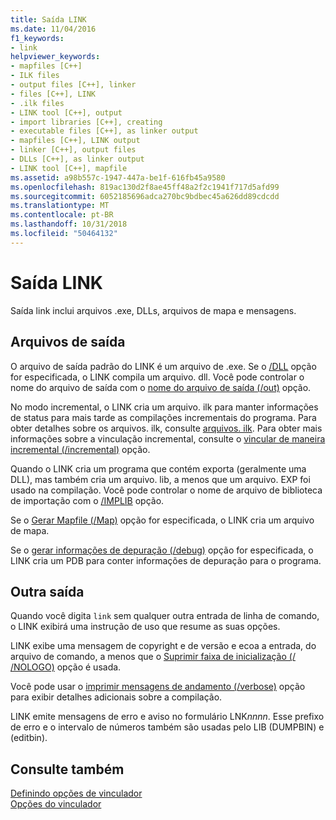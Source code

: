 ```yaml
---
title: Saída LINK
ms.date: 11/04/2016
f1_keywords:
- link
helpviewer_keywords:
- mapfiles [C++]
- ILK files
- output files [C++], linker
- files [C++], LINK
- .ilk files
- LINK tool [C++], output
- import libraries [C++], creating
- executable files [C++], as linker output
- mapfiles [C++], LINK output
- linker [C++], output files
- DLLs [C++], as linker output
- LINK tool [C++], mapfile
ms.assetid: a98b557c-1947-447a-be1f-616fb45a9580
ms.openlocfilehash: 819ac130d2f8ae45ff48a2f2c1941f717d5afd99
ms.sourcegitcommit: 6052185696adca270bc9bdbec45a626dd89cdcdd
ms.translationtype: MT
ms.contentlocale: pt-BR
ms.lasthandoff: 10/31/2018
ms.locfileid: "50464132"
---
```

# <a name="link-output"></a>Saída LINK

Saída link inclui arquivos .exe, DLLs, arquivos de mapa e mensagens.

##  <a name="_core_output_files"></a> Arquivos de saída

O arquivo de saída padrão do LINK é um arquivo de .exe. Se o [/DLL](../../build/reference/dll-build-a-dll.md) opção for especificada, o LINK compila um arquivo. dll. Você pode controlar o nome do arquivo de saída com o [nome do arquivo de saída (/out)](../../build/reference/out-output-file-name.md) opção.

No modo incremental, o LINK cria um arquivo. ilk para manter informações de status para mais tarde as compilações incrementais do programa. Para obter detalhes sobre os arquivos. ilk, consulte [arquivos. ilk](../../build/reference/dot-ilk-files-as-linker-input.md). Para obter mais informações sobre a vinculação incremental, consulte o [vincular de maneira incremental (/incremental)](../../build/reference/incremental-link-incrementally.md) opção.

Quando o LINK cria um programa que contém exporta (geralmente uma DLL), mas também cria um arquivo. lib, a menos que um arquivo. EXP foi usado na compilação. Você pode controlar o nome de arquivo de biblioteca de importação com o [/IMPLIB](../../build/reference/implib-name-import-library.md) opção.

Se o [Gerar Mapfile (/Map)](../../build/reference/map-generate-mapfile.md) opção for especificada, o LINK cria um arquivo de mapa.

Se o [gerar informações de depuração (/debug)](../../build/reference/debug-generate-debug-info.md) opção for especificada, o LINK cria um PDB para conter informações de depuração para o programa.

##  <a name="_core_other_output"></a> Outra saída

Quando você digita `link` sem qualquer outra entrada de linha de comando, o LINK exibirá uma instrução de uso que resume as suas opções.

LINK exibe uma mensagem de copyright e de versão e ecoa a entrada, do arquivo de comando, a menos que o [Suprimir faixa de inicialização (/ /NOLOGO)](../../build/reference/nologo-suppress-startup-banner-linker.md) opção é usada.

Você pode usar o [imprimir mensagens de andamento (/verbose)](../../build/reference/verbose-print-progress-messages.md) opção para exibir detalhes adicionais sobre a compilação.

LINK emite mensagens de erro e aviso no formulário LNK*nnnn*. Esse prefixo de erro e o intervalo de números também são usadas pelo LIB (DUMPBIN) e (editbin).

## <a name="see-also"></a>Consulte também

[Definindo opções de vinculador](../../build/reference/setting-linker-options.md)<br/>
[Opções do vinculador](../../build/reference/linker-options.md)
